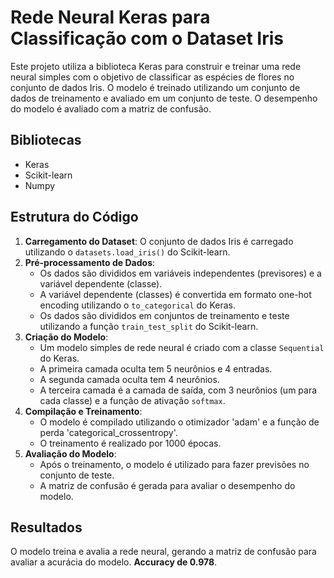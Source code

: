 
# Rede Neural Keras para Classificação com o Dataset Iris

Este projeto utiliza a biblioteca Keras para construir e treinar uma rede neural simples com o objetivo de classificar as espécies de flores no conjunto de dados Iris. O modelo é treinado utilizando um conjunto de dados de treinamento e avaliado em um conjunto de teste. O desempenho do modelo é avaliado com a matriz de confusão.

## Bibliotecas
- Keras
- Scikit-learn
- Numpy

## Estrutura do Código

1. **Carregamento do Dataset**: O conjunto de dados Iris é carregado utilizando o `datasets.load_iris()` do Scikit-learn.
2. **Pré-processamento de Dados**:
   - Os dados são divididos em variáveis independentes (previsores) e a variável dependente (classe).
   - A variável dependente (classes) é convertida em formato one-hot encoding utilizando o `to_categorical` do Keras.
   - Os dados são divididos em conjuntos de treinamento e teste utilizando a função `train_test_split` do Scikit-learn.
3. **Criação do Modelo**:
   - Um modelo simples de rede neural é criado com a classe `Sequential` do Keras.
   - A primeira camada oculta tem 5 neurônios e 4 entradas.
   - A segunda camada oculta tem 4 neurônios.
   - A terceira camada é a camada de saída, com 3 neurônios (um para cada classe) e a função de ativação `softmax`.
4. **Compilação e Treinamento**:
   - O modelo é compilado utilizando o otimizador 'adam' e a função de perda 'categorical_crossentropy'.
   - O treinamento é realizado por 1000 épocas.
5. **Avaliação do Modelo**:
   - Após o treinamento, o modelo é utilizado para fazer previsões no conjunto de teste.
   - A matriz de confusão é gerada para avaliar o desempenho do modelo.



## Resultados

O modelo treina e avalia a rede neural, gerando a matriz de confusão para avaliar a acurácia do modelo. 
**Accuracy de 0.978**.

